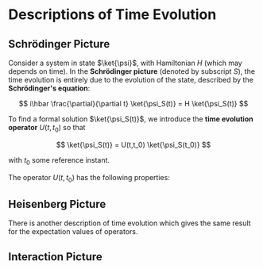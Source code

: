 <style>
    .katex {
        font-size: 1.1em;
    }
    .remark {
        border-radius: 15px;
        padding: 20px;
        background-color: SeaGreen;
        color: White;
    }
    .result {
        border-radius: 15px;
        padding: 20px;
        background-color: DarkSlateBlue;
        color: White;
    }
</style>

# Descriptions of Time Evolution

## Schrödinger Picture

Consider a system in state $\ket{\psi}$, with Hamiltonian $H$ (which may depends on time). In the **Schrödinger picture** (denoted by subscript $S$), the time evolution is entirely due to the evolution of the state, described by the **Schrödinger's equation**:

$$
i\hbar \frac{\partial}{\partial t} \ket{\psi_S(t)}
= H \ket{\psi_S(t)}
$$

To find a formal solution $\ket{\psi_S(t)}$, we introduce the **time evolution operator** $U(t,t_0)$ so that

$$
\ket{\psi_S(t)} = U(t,t_0) \ket{\psi_S(t_0)}
$$

with $t_0$ some reference instant. 

The operator $U(t,t_0)$ has the following properties:

## Heisenberg Picture

There is another description of time evolution which gives the same result for the expectation values of operators. 

## Interaction Picture
